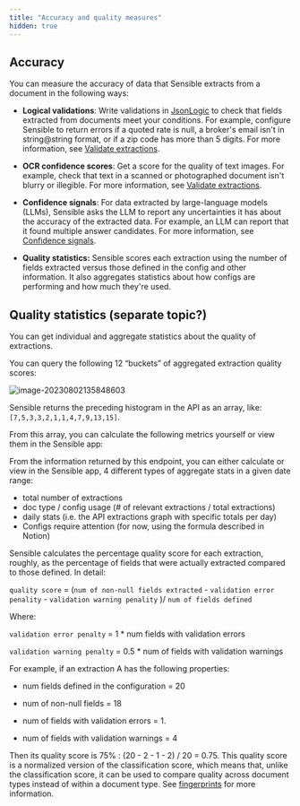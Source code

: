 ```yaml
---
title: "Accuracy and quality measures"
hidden: true
---
```


Accuracy
---


You can measure the accuracy of data that Sensible extracts from a document in the following ways:


- **Logical validations**:  Write validations in [JsonLogic](https://jsonlogic.com/) to check that fields extracted from documents meet your conditions. For example, configure Sensible to return errors if a quoted rate is null, a broker's email isn't in string@string format, or if a zip code has more than 5 digits.  For more information, see [Validate extractions](doc:validate-extractions).  
- **OCR confidence scores**: Get a score for the quality of text images. For example, check that text in a scanned or photographed document isn't blurry or illegible.  For more information, see [Validate extractions](doc:validate-extractions).  
- **Confidence signals**: For data extracted by large-language models (LLMs), Sensible asks the LLM to report any uncertainties it has about the accuracy of the extracted data. For example, an LLM can report that it found multiple answer candidates. For more information, see [Confidence signals](doc:confidence).

- **Quality statistics:** Sensible scores each extraction using the number of fields extracted versus those defined in the config and other information. It also aggregates statistics about how configs are performing and how much they're used. 

Quality statistics (separate topic?)
---

You can get individual and aggregate statistics about the quality of extractions.

You can query the following 12 “buckets” of aggregated extraction quality scores:

![image-20230802135848603](C:\Users\franc\AppData\Roaming\Typora\typora-user-images\image-20230802135848603.png)

Sensible returns the preceding histogram in the API as an array, like: `[7,5,3,3,2,1,1,4,7,9,13,15]`.

From this array, you can calculate the following metrics yourself or view them in the Sensible app:

From the information returned by this endpoint, you can either calculate or view in the Sensible app, 4 different types of aggregate stats in a given date range:

- total number of extractions
- doc type / config usage (# of relevant extractions / total extractions)
- daily stats (i.e. the API extractions graph with specific totals per day)
- Configs require attention (for now, using the formula described in Notion)



Sensible calculates the percentage quality score for each extraction, roughly, as the percentage of fields that were actually extracted compared to those defined.  In detail:

`quality score` = (`num of non-null fields extracted` - `validation error penality` - `validation warning penality` )/ `num of fields defined`

Where:

`validation error penalty` = 1 * num  fields with validation errors

`validation warning penalty` = 0.5 * num of fields with validation warnings

For example, if an extraction A has the following properties:

- num fields defined in the configuration = 20

- num of non-null fields = 18
- num of fields with validation errors = 1.
- num of fields with validation warnings = 4

Then its quality score is 75% : (20 - 2 - 1 - 2) / 20 = 0.75. This quality score is a normalized version of the classification score, which means that, unlike the classification score, it can be used to compare quality across document types instead of within a document type. See [fingerprints](doc:fingerprints) for more information.



